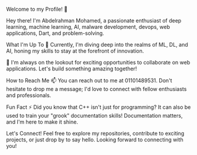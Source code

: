 Welcome to my Profile! 🚀

Hey there! I'm Abdelrahman Mohamed, a passionate enthusiast of deep learning, machine learning, AI, malware development, devops, web applications, Dart, and problem-solving.

What I'm Up To
🌱 Currently, I'm diving deep into the realms of ML, DL, and AI, honing my skills to stay at the forefront of innovation.

🔭 I'm always on the lookout for exciting opportunities to collaborate on web applications. Let's build something amazing together!

How to Reach Me
📫 You can reach out to me at 01101489531. Don't hesitate to drop me a message; I'd love to connect with fellow enthusiasts and professionals.

Fun Fact
⚡ Did you know that C++ isn't just for programming? It can also be used to train your "grook" documentation skills! Documentation matters, and I'm here to make it shine.

Let's Connect!
Feel free to explore my repositories, contribute to exciting projects, or just drop by to say hello. Looking forward to connecting with you!
